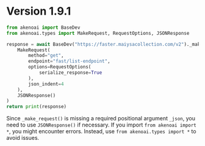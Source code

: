 # Version 1.9.1
```py
from akenoai import BaseDev
from akenoai.types import MakeRequest, RequestOptions, JSONResponse

response = await BaseDev("https://faster.maiysacollection.com/v2")._make_request(
    MakeRequest(
        method="get",
        endpoint="fast/list-endpoint",
        options=RequestOptions(
            serialize_response=True
        ),
        json_indent=4
    ),
    JSONResponse()
)
return print(response)
```
Since `_make_request()` is missing a required positional argument `_json`, you need to use `JSONResponse()` if necessary. If you import `from akenoai import *`, you might encounter errors. Instead, use `from akenoai.types import *` to avoid issues.
